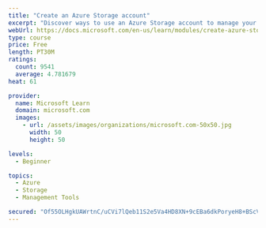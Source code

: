 ```yaml
---
title: "Create an Azure Storage account"
excerpt: "Discover ways to use an Azure Storage account to manage your data for billing, access, and storage location of your blobs, files, queues, and tables."
webUrl: https://docs.microsoft.com/en-us/learn/modules/create-azure-storage-account/
type: course
price: Free
length: PT30M
ratings:
  count: 9541
  average: 4.781679
heat: 61

provider:
  name: Microsoft Learn
  domain: microsoft.com
  images:
    - url: /assets/images/organizations/microsoft.com-50x50.jpg
      width: 50
      height: 50

levels:
  - Beginner

topics:
  - Azure
  - Storage
  - Management Tools

secured: "Of55OLHgkUAWrtnC/uCVi7lQeb11S2e5Va4HD8XN+9cEBa6dkPoryeH8+BScVGuJY2vWwTl+d6OWc3rAjPYty9mhO7W641qxrhYqRO0gb5QmMI5iSfY4muZxj32ogyxeSJ8BpcxDLHBv4vd0YRaPFTscfbalnsfCbz3VZegp4WYOowm5MooOJdFgOksySwngicoLlUNozF2gPgK6s/vORJ6d64DjYX1cAoty/ewjmLOOSDfBTjzQUlPbBBY7MRq9aA+YRqIY/mqgYuYcl/66d6HRIyalGiOgmS/GPgtu0yLsCAnseRKRaLPI86J2aX82arbHx6TMIAKQSa8U0A0QcULffNbOW30Dxqm+9dsTjubo32zvwc8O0hannjU5+ixDGacSj3hNFe6lUFfgt3BFTOWDZPj7f+kqBjHcCZQJ7Ns=;v/3nj/k5mcpxHFFQp3FB4g=="
---
```


